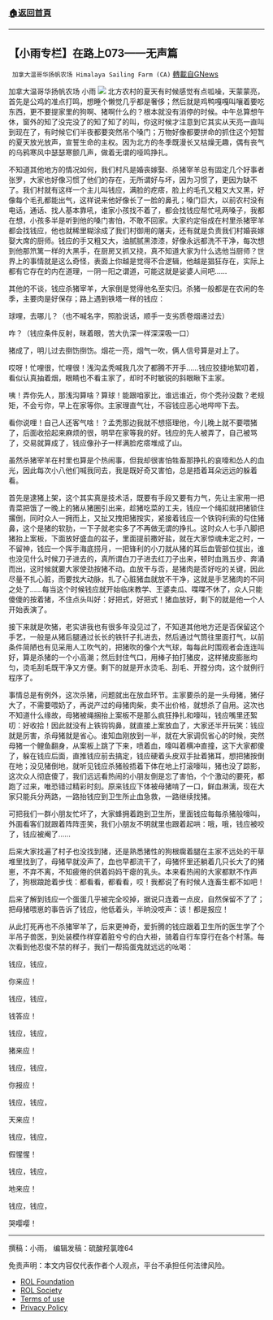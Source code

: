 ###  [:house:返回首頁](https://github.com/ourhimalayas/txt)
---


## 【小雨专栏】在路上073——无声篇
` 加拿大温哥华扬帆农场 Himalaya Sailing Farm (CA)` [轉載自GNews](https://gnews.org/zh-hans/2113343/)

加拿大温哥华扬帆农场 小雨
![](https://assets.gnews.org/wp-content/uploads/2022/03/a.png)
北方农村的夏天有时候感觉有点呱噪，天蒙蒙亮，首先是公鸡的准点打鸣，想睡个懒觉几乎都是奢侈；然后就是鸡鸭嘎嘎叫嚷着要吃东西，更不要提家里的狗啊、猪啊什么的？根本就没有消停的时候。中午总算想午休，窗外的知了没完没了的知了知了的叫，你这时候才注意到它其实从天亮一直叫到现在了，有时候它们半夜都要突然吊个嗓门；万物好像都要拼命的抓住这个短暂的夏天放光放声，宣誓生命的主权。因为北方的冬季既漫长又枯燥无趣，偶有丧气的乌鸦寒风中瑟瑟寒颤几声，做着无谓的哑鸣挣扎。

不知道其他地方的情况如何，我们村凡是婚丧嫁娶、杀猪宰羊总有固定几个好事者张罗，大家也好像习惯了他们的存在，无所谓好与坏，因为习惯了，更因为缺不了。我们村就有这样一个主儿叫钱应，满脸的疙瘩，脸上的毛孔又粗又大又黑，好像每个毛孔都能出气，这样说来他好像长了一脸的鼻孔；嗓门巨大，以前农村没有电话，通话、找人基本靠吼，谁家小孩找不着了，都会找钱应帮忙吼两嗓子，我都在想，小孩多半是听到他的嗓门害怕，不敢不回家。大家约定俗成在村里杀猪宰羊都会找钱应，他也就稀里糊涂成了我们村御用的屠夫，还有就是负责我们村婚丧嫁娶大席的厨师。钱应的手又粗又大，油腻腻黑漆漆，好像永远都洗不干净，每次想到他那笊篱一样的大黑手，在厨房又抓又挠，真不知道大家为什么选他当厨师？世界上的事情就是这么奇怪，表面上你越是觉得不合逻辑，他越是猖狂存在，实际上都有它存在的内在道理，一阴一阳之谓道，可能这就是娑婆人间吧……

其他的不谈，钱应杀猪宰羊，大家倒是觉得他名至实归。杀猪一般都是在农闲的冬季，主要肉是好保存；路上遇到铁塔一样的钱应：

球哩，去哪儿？（也不喊名字，照脸说话，顺手一支劣质卷烟递过去）

咋？（钱应条件反射，眯着眼，苦大仇深一样深深吸一口）

猪成了，明儿过去捯饬捯饬。烟花一亮，烟气一吹，俩人信号算是对上了。

哎呀！忙哩很，忙哩很！浅沟孟秃喊我几次了都腾不开手……钱应狡捷地絮叨着，看似认真抽着烟，眼睛也不看主家了，却时不时敏锐的斜眼瞅下主家。

咦！弄你先人，那浅沟算啥？算球！能跟咱家比，谁远谁近，你个秃孙没数？老规矩，不会亏你，早上在家等你。主家理直气壮，不容钱应恶心地哔哔下去。

看你说哩！自己人还客气啥！？孟秃那边我就不想搭理他，今儿晚上就不要喂猪了，后面收拾起来麻烦的很，明早在家等我的好。钱应的先人被弄了，自己被骂了，交易就算成了，钱应像孙子一样满脸疙瘩堆成了山。

虽然杀猪宰羊在村里也算是个热闹事，但我却很害怕牲畜那挣扎的哀嚎和怂人的血光，因此每次小八他们喊我同去，我是既好奇又害怕，总是捂着耳朵远远的躲着看。

首先是逮猪上架，这个其实真是技术活，既要有手段又要有力气，先让主家用一把青菜把饿了一晚上的猪从猪圈引出来，趁猪吃菜的工夫，钱应一个绳扣就把猪锁住撂倒，同时众人一拥而上，又扯又拽把猪按实，紧接着钱应一个铁钩利索的勾住猪鼻，这个是猪的软肋，一下子就老实多了不再做无谓的挣扎。这时众人七手八脚把猪抬上案板，下面放好盛血的盆子，里面提前撒好盐，就在大家惊魂未定之时，一不留神，钱应一个挥手海底捞月，一把锋利的小刀就从猪的耳后血管部位拔出，谁也没见什么时候刀子进去的，真所谓白刀子进去红刀子出来，顿时血溅五步、奔涌而出，这时候就要大家使劲按猪不动。血放干与否，是猪肉是否好吃的关键，因此尽量不扎心脏，而要找大动脉，扎了心脏猪血就放不干净，这就是手艺猪肉的不同之处了……每当这个时候钱应就开始临床教学、王婆卖瓜、喋喋不休了，众人只能傻傻的按着猪，不住点头叫好：好把式，好把式！猪血放好，剩下的就是他一个人开始表演了。

接下来就是吹猪，老实讲我也有很多年没见过了，不知道其他地方还是否保留这个手艺，一般是从猪后腿通过长长的铁钎子扎进去，然后通过气筒往里面打气，以前条件简陋也有见采用人工吹气的，把猪吹的像个大气球，每每此时围观者会连连叫好，算是杀猪的一个小高潮；然后封住气口，用棒子拍打猪皮，这样猪皮膨胀均匀，烫毛刮毛既干净又方便。剩下的就是开水烫毛、刮毛、开膛分肉，这个就例行程序了。

事情总是有例外，这次杀猪，问题就出在放血环节。主家要杀的是一头母猪，猪仔大了，不需要喂奶了，再说产过的母猪肉柴，卖不出价格，就想杀了自用。这次也不知道什么缘故，母猪被绳捆抬上案板不是那么疯狂挣扎和嚎叫，钱应嘴里还絮叨：好收拾！因此就没有上铁钩钩鼻，就直接上案放血了，大家还半开玩笑：钱应就是厉害，杀母猪就是省心。谁知血刚放到一半，就在大家调侃省心的时候，突然母猪一个鲤鱼翻身，从案板上跳了下来，喷着血，嚎叫着横冲直撞，这下大家都傻了，躲在钱应后面，直推钱应前去搞定，钱应硬着头皮双手扯着猪耳，想把猪按倒在地；没见猪倒地，就听见钱应杀猪般捂着下体在地上打滚嚎叫，猪也没了踪影，这次众人彻底傻了，我们远远看热闹的小朋友倒是忘了害怕，个个激动的要死，都跑了过来，唯恐错过精彩时刻。原来钱应下体被母猪啃了一口，鲜血淋漓，现在大家只能兵分两路，一路抬钱应到卫生所止血急救，一路继续找猪。

可把我们一群小朋友忙坏了，大家蜂拥着跑到卫生所，里面钱应每每杀猪般嚎叫，外面看客们就跟着阵阵歪笑，我们小朋友不明就里也跟着起哄：哦，哦，钱应被咬了，钱应被阉了……

后来大家找遍了村子也没找到猪，还是熟悉猪性的狗根瘸着腿在主家不远处的干草堆里找到了，母猪早就没声了，血也早都流干了，母猪怀里还躺着几只长大了的猪崽，不弃不离，不知疲倦的供着妈妈干瘪的乳头。本来看热闹的大家都默不作声了，狗根踉跄着步伐：都看看，都看看，哎！我都说了有时候人连畜生都不如吧！

后来了解到钱应一个蛋蛋几乎被完全咬掉，据说只连着一点皮，自然保留不了了；把母猪喂崽的事告诉了钱应，他低着头，半晌没吱声：该！都是报应！

从此打死再也不杀猪宰羊了，后来更神奇，爱折腾的钱应跟着卫生所的医生学了个半吊子兽医，到处装模作样穿着脏兮兮的白大褂，骑着自行车穿行在各个村落。每次看到他忍俊不禁的样子，我们一帮捣蛋鬼就远远的吆喝：

钱应，钱应，

你来应！

钱应，钱应，

钱答应！

钱应，钱应，

猪来应！

钱应，钱应，

你报应！

钱应，钱应，

天来应！

钱应，钱应，

假惺惺！

钱应，钱应，

地来应！

钱应，钱应，

哭嘤嘤！

* * *

撰稿：小雨， 编辑发稿：硫酸羟氯喹64

 

免责声明：本文内容仅代表作者个人观点，平台不承担任何法律风险。

- [ROL Foundation](https://rolfoundation.org/)
- [ROL Society](https://rolsociety.org/)
- [Terms of use](https://gnews.org/terms-of-use-3/)
- [Privacy Policy](https://gnews.org/privacy-policy/)
